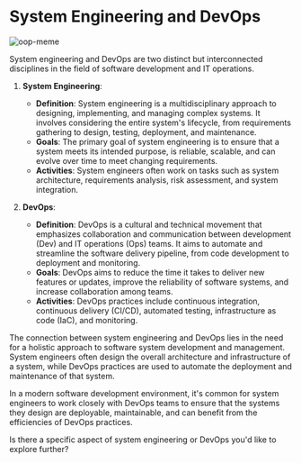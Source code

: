 # System Engineering and DevOps

![oop-meme](https://github.com/christabely/alx-system_engineering-devops/assets/129256391/2e3b254f-363e-4b18-805f-d795eb17ae97)


System engineering and DevOps are two distinct but interconnected disciplines in the field of software development and IT operations.

1. **System Engineering**:
   - **Definition**: System engineering is a multidisciplinary approach to designing, implementing, and managing complex systems. It involves considering the entire system's lifecycle, from requirements gathering to design, testing, deployment, and maintenance.
   - **Goals**: The primary goal of system engineering is to ensure that a system meets its intended purpose, is reliable, scalable, and can evolve over time to meet changing requirements.
   - **Activities**: System engineers often work on tasks such as system architecture, requirements analysis, risk assessment, and system integration.

2. **DevOps**:
   - **Definition**: DevOps is a cultural and technical movement that emphasizes collaboration and communication between development (Dev) and IT operations (Ops) teams. It aims to automate and streamline the software delivery pipeline, from code development to deployment and monitoring.
   - **Goals**: DevOps aims to reduce the time it takes to deliver new features or updates, improve the reliability of software systems, and increase collaboration among teams.
   - **Activities**: DevOps practices include continuous integration, continuous delivery (CI/CD), automated testing, infrastructure as code (IaC), and monitoring.

The connection between system engineering and DevOps lies in the need for a holistic approach to software system development and management. System engineers often design the overall architecture and infrastructure of a system, while DevOps practices are used to automate the deployment and maintenance of that system.

In a modern software development environment, it's common for system engineers to work closely with DevOps teams to ensure that the systems they design are deployable, maintainable, and can benefit from the efficiencies of DevOps practices.

Is there a specific aspect of system engineering or DevOps you'd like to explore further?
